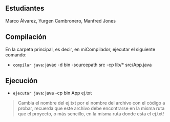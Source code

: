 ## Estudiantes

Marco Álvarez, 
Yurgen Cambronero, 
Manfred Jones

## Compilación

En la carpeta principal, es decir, en miCompilador, ejecutar el siguiente comando:

- `compilar java`: javac -d bin -sourcepath src -cp lib/* src/App.java

## Ejecución

- `ejecutar java`: java -cp bin App ej.txt

> Cambia el nombre del ej.txt por el nombre del archivo con el código a probar, recuerda que este archivo debe encontrarse en la misma ruta que el proyecto, o más sencillo, en la misma ruta donde esta el ej.txt!
